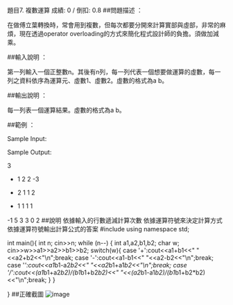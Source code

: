 題目7. 複數運算
成績: 0 / 倒扣: 0.8
##問題描述 ：

在做傅立葉轉換時，常會用到複數，但每次都要分開來計算實部與虛部，非常的麻煩，現在透過operator overloading的方式來簡化程式設計師的負擔。須做加減乘。

##輸入說明 ：

第一列輸入一個正整數n。其後有n列，每一列代表一個想要做運算的虛數，每一列之資料依序為運算元、虛數1、虛數2。虛數的格式為a b。

##輸出說明 ：

每一列表一個運算結果。虛數的格式為a b。

##範例 ：

Sample Input:

Sample Output:

3
- 1 2 2 -3
+ 2 1 1 2
* 1 1 1 1

-1 5
3 3
0 2
##說明
依據輸入的行數遞減計算次數 
依據運算符號來決定計算方式
依據運算符號輸出計算公式的答案
#include<iostream>
using namespace std;
 
int main(){
    int n;
    cin>>n;
    while (n--)
    {
        int a1,a2,b1,b2;
        char w;
        cin>>w>>a1>>a2>>b1>>b2;
        switch(w){
            case '+':cout<<a1+b1<<" "<<a2+b2<<"\n";break;
            case '-':cout<<a1-b1<<" "<<a2-b2<<"\n";break;
            case '*':cout<<a1*b1-a2*b2<<" "<<a2*b1+a1*b2<<"\n";break;
            case '/':cout<<(a1*b1+a2*b2)/(b1*b1+b2*b2)<<" "<<(a2*b1-a1*b2)/(b1*b1+b2*b2)<<"\n";break;
        }
    }
     
}
  ##正確截圖
  ![image](https://user-images.githubusercontent.com/127951206/226139922-f2079d0c-8992-4d46-8dca-bc482151c8c7.png)
